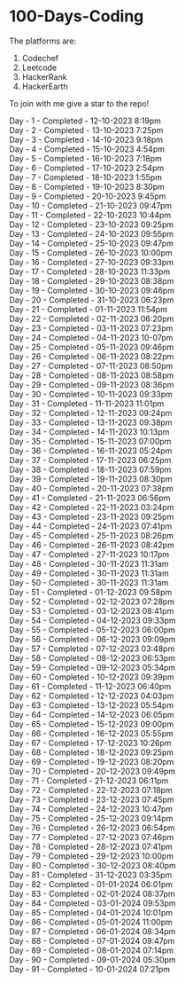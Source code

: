# 100-Days-Coding
The platforms are:
1) Codechef
2) Leetcode
3) HackerRank
4) HackerEarth

To join with me give a star to the repo!

Day - 1 - Completed - 12-10-2023 8:19pm <br>
Day - 2 - Completed - 13-10-2023 7:25pm <br>
Day - 3 - Completed - 14-10-2023 9:18pm <br>
Day - 4 - Completed - 15-10-2023 4:54pm <br>
Day - 5 - Completed - 16-10-2023 7:18pm <br>
Day - 6 - Completed - 17-10-2023 2:54pm <br>
Day - 7 - Completed - 18-10-2023 1:55pm <br>
Day - 8 - Completed - 19-10-2023 8:30pm <br>
Day - 9 - Completed - 20-10-2023 9:45pm <br>
Day - 10 - Completed - 21-10-2023 09:47pm <br>
Day - 11 - Completed - 22-10-2023 10:44pm <br> 
Day - 12 - Completed - 23-10-2023 09:25pm <br>
Day - 13 - Completed - 24-10-2023 09:55pm <br>
Day - 14 - Completed - 25-10-2023 09:47pm <br>
Day - 15 - Completed - 26-10-2023 10:00pm <br>
Day - 16 - Completed - 27-10-2023 09:33pm <br>
Day - 17 - Completed - 28-10-2023 11:33pm <br>
Day - 18 - Completed - 29-10-2023 08:38pm <br>
Day - 19 - Completed - 30-10-2023 09:46pm <br>
Day - 20 - Completed - 31-10-2023 06:23pm <br>
Day - 21 - Completed - 01-11-2023 11:54pm <br>
Day - 22 - Completed - 02-11-2023 06:20pm <br>
Day - 23 - Completed - 03-11-2023 07:23pm <br>
Day - 24 - Completed - 04-11-2023 10-07pm <br>
Day - 25 - Completed - 05-11-2023 09:46pm <br>
Day - 26 - Completed - 06-11-2023 08:22pm <br>
Day - 27 - Completed - 07-11-2023 08:50pm <br>
Day - 28 - Completed - 08-11-2023 08:58pm <br>
Day - 29 - Completed - 09-11-2023 08:36pm <br>
Day - 30 - Completed - 10-11-2023 09:33pm <br>
Day - 31 - Completed - 11-11-2023 11:01pm <br>
Day - 32 - Completed - 12-11-2023 09:24pm <br>
Day - 33 - Completed - 13-11-2023 09:38pm <br>
Day - 34 - Completed - 14-11-2023 10:13pm <br>
Day - 35 - Completed - 15-11-2023 07:00pm <br>
Day - 36 - Completed - 16-11-2023 05:24pm <br>
Day - 37 - Completed - 17-11-2023 06:25pm <br>
Day - 38 - Completed - 18-11-2023 07:59pm <br>
Day - 39 - Completed - 19-11-2023 08:30pm <br>
Day - 40 - Completed - 20-11-2023 07:38pm <br>
Day - 41 - Completed - 21-11-2023 06:56pm <br>
Day - 42 - Completed - 22-11-2023 03:24pm <br>
Day - 43 - Completed - 23-11-2023 09:25pm <br>
Day - 44 - Completed - 24-11-2023 07:41pm <br>
Day - 45 - Completed - 25-11-2023 08:26pm <br>
Day - 46 - Completed - 26-11-2023 08:42pm <br>
Day - 47 - Completed - 27-11-2023 10:17pm <br>
Day - 48 - Completed - 30-11-2023 11:31am <br>
Day - 49 - Completed - 30-11-2023 11:31am <br>
Day - 50 - Completed - 30-11-2023 11:31am <br>
Day - 51 - Completed - 01-12-2023 09:58pm <br>
Day - 52 - Completed - 02-12-2023 07:28pm <br>
Day - 53 - Completed - 03-12-2023 08:41pm <br>
Day - 54 - Completed - 04-12-2023 09:33pm <br>
Day - 55 - Completed - 05-12-2023 06:00pm <br>
Day - 56 - Completed - 06-12-2023 09:09pm <br>
Day - 57 - Completed - 07-12-2023 03:48pm <br>
Day - 58 - Completed - 08-12-2023 06:53pm <br>
Day - 59 - Completed - 09-12-2023 05:34pm <br>
Day - 60 - Completed - 10-12-2023 09:39pm <br>
Day - 61 - Completed - 11-12-2023 06:40pm <br>
Day - 62 - Completed - 12-12-2023 04:03pm <br>
Day - 63 - Completed - 13-12-2023 05:54pm <br>
Day - 64 - Completed - 14-12-2023 06:05pm <br>
Day - 65 - Completed - 15-12-2023 09:00pm <br>
Day - 66 - Completed - 16-12-2023 05:55pm <br>
Day - 67 - Completed - 17-12-2023 10:26pm <br>
Day - 68 - Completed - 18-12-2023 09:25pm <br>
Day - 69 - Completed - 19-12-2023 08:20pm <br>
Day - 70 - Completed - 20-12-2023 09:49pm <br>
Day - 71 - Completed - 21-12-2023 06:11pm <br>
Day - 72 - Completed - 22-12-2023 07:18pm <br>
Day - 73 - Completed - 23-12-2023 07:45pm <br>
Day - 74 - Completed - 24-12-2023 10:47pm <br>
Day - 75 - Completed - 25-12-2023 09:14pm <br>
Day - 76 - Completed - 26-12-2023 06:54pm <br>
Day - 77 - Completed - 27-12-2023 07:46pm <br>
Day - 78 - Completed - 28-12-2023 07:41pm <br>
Day - 79 - Completed - 29-12-2023 10:00pm <br>
Day - 80 - Completed - 30-12-2023 08:40pm <br>
Day - 81 - Completed - 31-12-2023 03:35pm <br>
Day - 82 - Completed - 01-01-2024 06:01pm <br>
Day - 83 - Completed - 02-01-2024 08:37pm <br>
Day - 84 - Completed - 03-01-2024 09:53pm <br>
Day - 85 - Completed - 04-01-2024 10:01pm <br>
Day - 86 - Completed - 05-01-2024 11:00pm <br>
Day - 87 - Completed - 06-01-2024 08:34pm <br>
Day - 88 - Completed - 07-01-2024 09:47pm <br>
Day - 89 - Completed - 08-01-2024 07:14pm <br>
Day - 90 - Completed - 09-01-2024 05:30pm <br>
Day - 91 - Completed - 10-01-2024 07:21pm

